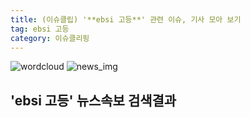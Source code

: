 ```yaml
---
title: (이슈클립) '**ebsi 고등**' 관련 이슈, 기사 모아 보기
tag: ebsi 고등
category: 이슈클리핑
---
```

![wordcloud](https://s3.ap-northeast-2.amazonaws.com/lyrics101-wordcloud/2018-09-18-1537196910.png)
![news_img](https://user-images.githubusercontent.com/42597476/44507050-1206f400-a6e4-11e8-8d98-7ffbfebb353f.png)
## **'**ebsi 고등**'** 뉴스속보 검색결과

